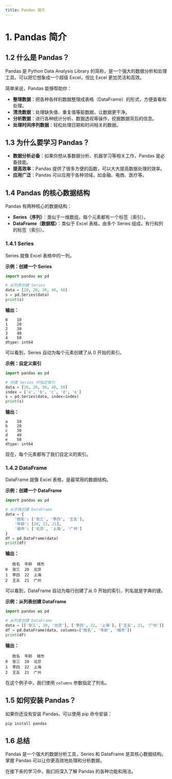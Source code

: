 ```yaml
---
title: Pandas 简介
---
```



# 1. Pandas 简介

## 1.2 什么是 Pandas？

Pandas 是 Python Data Analysis Library 的简称，是一个强大的数据分析和处理工具。可以把它想象成一个超级 Excel，但比 Excel 更加灵活和高效。

简单来说，Pandas 能够帮助你：

*   **整理数据**：把各种各样的数据整理成表格（DataFrame）的形式，方便查看和处理。
*   **清洗数据**：处理缺失值、重复值等脏数据，让数据更干净。
*   **分析数据**：进行各种统计分析、数据透视等操作，挖掘数据背后的信息。
*   **处理时间序列数据**：轻松处理日期和时间相关的数据。

## 1.3 为什么要学习 Pandas？

*   **数据分析必备**：如果你想从事数据分析、机器学习等相关工作，Pandas 是必备技能。
*   **提高效率**：Pandas 提供了很多方便的函数，可以大大提高数据处理的效率。
*   **应用广泛**：Pandas 可以应用于各种领域，如金融、电商、医疗等。

## 1.4 Pandas 的核心数据结构

Pandas 有两种核心的数据结构：

*   **Series（序列）**：类似于一维数组，每个元素都有一个标签（索引）。
*   **DataFrame（数据框）**：类似于 Excel 表格，由多个 Series 组成，有行和列的标签（索引）。

### 1.4.1 Series

Series 就像 Excel 表格中的一列。

**示例：创建一个 Series**

```python
import pandas as pd

# 从列表创建 Series
data = [10, 20, 30, 40, 50]
s = pd.Series(data)
print(s)
```

**输出：**

```
0    10
1    20
2    30
3    40
4    50
dtype: int64
```

可以看到，Series 自动为每个元素创建了从 0 开始的索引。

**示例：自定义索引**

```python
import pandas as pd

# 创建 Series 时指定索引
data = [10, 20, 30, 40, 50]
index = ['a', 'b', 'c', 'd', 'e']
s = pd.Series(data, index=index)
print(s)
```

**输出：**

```
a    10
b    20
c    30
d    40
e    50
dtype: int64
```

现在，每个元素都有了我们自定义的索引。

### 1.4.2 DataFrame

DataFrame 就像 Excel 表格，是最常用的数据结构。

**示例：创建一个 DataFrame**

```python
import pandas as pd

# 从字典创建 DataFrame
data = {
    '姓名': ['张三', '李四', '王五'],
    '年龄': [20, 22, 21],
    '城市': ['北京', '上海', '广州']
}
df = pd.DataFrame(data)
print(df)
```

**输出：**

```
   姓名  年龄  城市
0  张三  20  北京
1  李四  22  上海
2  王五  21  广州
```

可以看到，DataFrame 自动为每行创建了从 0 开始的索引，列名就是字典的键。

**示例：从列表创建 DataFrame**

```python
import pandas as pd

# 从列表创建 DataFrame
data = [['张三', 20, '北京'], ['李四', 22, '上海'], ['王五', 21, '广州']]
df = pd.DataFrame(data, columns=['姓名', '年龄', '城市'])
print(df)
```

**输出：**

```
   姓名  年龄  城市
0  张三  20  北京
1  李四  22  上海
2  王五  21  广州
```

在这个例子中，我们使用 `columns` 参数指定了列名。

## 1.5 如何安装 Pandas？

如果你还没有安装 Pandas，可以使用 pip 命令安装：

```bash
pip install pandas
```

## 1.6 总结

Pandas 是一个强大的数据分析工具，Series 和 DataFrame 是其核心数据结构。掌握 Pandas 可以让你更高效地处理和分析数据。

在接下来的学习中，我们将深入了解 Pandas 的各种功能和用法。
